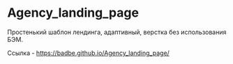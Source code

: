# Agency_landing_page

Простенький шаблон лендинга, адаптивный, верстка без использования БЭМ.

Ссылка - https://badbe.github.io/Agency_landing_page/
